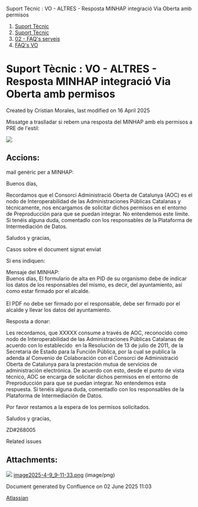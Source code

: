 Suport Tècnic : VO - ALTRES - Resposta MINHAP integració Via Oberta amb permisos  

1.  [Suport Tècnic](index.html)
2.  [Suport Tècnic](13893782.html)
3.  [02 - FAQ's serveis](26313393.html)
4.  [FAQ's VO](28705575.html)

Suport Tècnic : VO - ALTRES - Resposta MINHAP integració Via Oberta amb permisos
================================================================================

Created by Cristian Morales, last modified on 16 April 2025

  

Missatge a traslladar si rebem una resposta del MINHAP amb els permisos a PRE de l'estil:

![](attachments/128647372/128647373.png)

Accions:
--------

mail genèric per a MINHAP:

Buenos días,

Recordamos que el Consorci Administració Oberta de Catalunya (AOC) es el nodo de Interoperabilidad de las Administraciones Públicas Catalanas y técnicamente, nos encargamos de solicitar dichos permisos en el entorno de Preproducción para que se puedan integrar. No entendemos este límite. Si tenéis alguna duda, comentadlo con los responsables de la Plataforma de Intermediación de Datos.

Saludos y gracias,

Casos sobre el document signat enviat

Si ens indiquen:

Mensaje del MINHAP:   
Buenos días, El formulario de alta en PID de su organismo debe de indicar los datos de los responsables del mismo, es decir, del ayuntamiento, así como estar firmado por el alcalde.   
   
El PDF no debe ser firmado por el responsable, debe ser firmado por el alcalde y llevar los datos del ayuntamiento.

Resposta a donar:

  

  

Les recordamos, que XXXXX consume a través de AOC, reconocido como nodo de Interoperabilidad de las Administraciones Públicas Catalanas de acuerdo con lo establecido  en la Resolución de 13 de julio de 2011, de la Secretaria de Estado para la Función Pública, por la cual se publica la adenda al Convenio de Colaboración con el Consorci de Administració Oberta de Catalunya para la prestación mutua de servicios de administración electrónica. De acuerdo con esto, desde el punto de vista técnico, AOC se encarga de solicitar dichos permisos en el entorno de Preproducción para que se puedan integrar. No entendemos esta respuesta. Si tenéis alguna duda, comentadlo con los responsables de la Plataforma de Intermediación de Datos.

Por favor restamos a la espera de los permisos solicitados.

Saludos y gracias,

ZD#268005

  

  

  

Related issues

  

Attachments:
------------

![](images/icons/bullet_blue.gif) [image2025-4-9\_9-11-33.png](attachments/128647372/128647373.png) (image/png)  

Document generated by Confluence on 02 June 2025 11:03

[Atlassian](http://www.atlassian.com/)